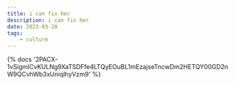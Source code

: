 ```yaml
---
title: i can fix her
description: i can fix her
date: 2023-03-20
tags:
	- culture
---
```

<body style="margin:0">
{% docs '2PACX-1vSigmlCvKULNg9XaTSDFfe4LTQyEOuBL1mEzajseTncwDm2HETQY00GD2nW9QCvhWb3xUniqlhyVzm9' %}